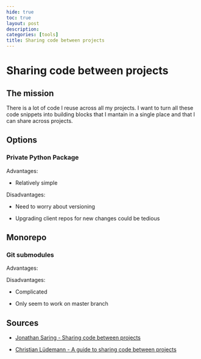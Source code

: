 ```yaml
---
hide: true
toc: true
layout: post
description: 
categories: [tools]
title: Sharing code between projects 
---
```


# Sharing code between projects


## The mission

There is a lot of code I reuse across all my projects. I want to turn all these
code snippets into building blocks that I mantain in a single place and that I
can share across projects.


## Options


### Private Python Package

Advantages:

- Relatively simple

Disadvantages:

- Need to worry about versioning

- Upgrading client repos for new changes could be tedious


## Monorepo


### Git submodules

Advantages:

Disadvantages:

- Complicated

- Only seem to work on master branch


## Sources

- [Jonathan Saring - Sharing code between
  projects](https://www.smashingmagazine.com/2018/04/sharing-code-between-projects/)

- [Christian Lüdemann - A guide to sharing code between
  projects](https://christianlydemann.com/a-guide-to-sharing-code-between-projects/)
